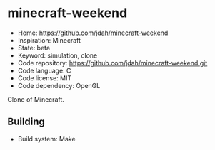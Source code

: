 # minecraft-weekend

- Home: https://github.com/jdah/minecraft-weekend
- Inspiration: Minecraft
- State: beta
- Keyword: simulation, clone
- Code repository: https://github.com/jdah/minecraft-weekend.git
- Code language: C
- Code license: MIT
- Code dependency: OpenGL

Clone of Minecraft.

## Building

- Build system: Make
